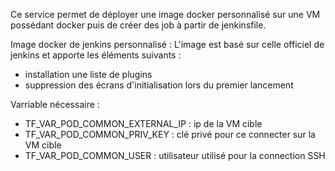 Ce service permet de déployer une image docker personnalisé sur une VM possédant docker puis de créer des job à partir de jenkinsfile.

Image docker de jenkins personnalisé :
L'image est basé sur celle officiel de jenkins et apporte les éléments suivants :
- installation une liste de plugins
- suppression des écrans d'initialisation lors du premier lancement


Varriable nécessaire :
- TF_VAR_POD_COMMON_EXTERNAL_IP : ip de la VM cible
- TF_VAR_POD_COMMON_PRIV_KEY : clé privé pour ce connecter sur la VM cible
- TF_VAR_POD_COMMON_USER : utilisateur utilisé pour la connection SSH
